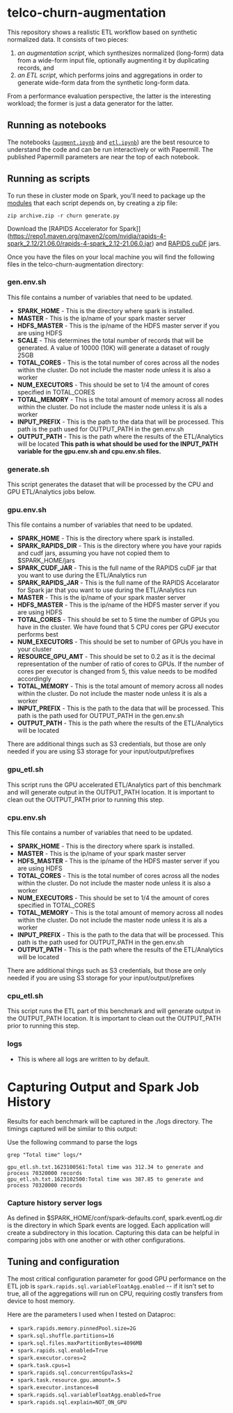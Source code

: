 # telco-churn-augmentation

This repository shows a realistic ETL workflow based on synthetic normalized data.  It consists of two pieces:

1.  _an augmentation script_, which synthesizes normalized (long-form) data from a wide-form input file, optionally augmenting it by duplicating records, and
2. _an ETL script_, which performs joins and aggregations in order to generate wide-form data from the synthetic long-form data.

From a performance evaluation perspective, the latter is the interesting workload; the former is just a data generator for the latter.

## Running as notebooks

The notebooks ([`augment.ipynb`](augment.ipynb) and [`etl.ipynb`](etl.ipynb)) are the best resource to understand the code and can be run interactively or with Papermill.  The published Papermill parameters are near the top of each notebook.

## Running as scripts

To run these in cluster mode on Spark, you'll need to package up the [modules](churn) that each script depends on, by creating a zip file:

`zip archive.zip -r churn generate.py`

Download the [RAPIDS Accelerator for Spark]](https://repo1.maven.org/maven2/com/nvidia/rapids-4-spark_2.12/21.06.0/rapids-4-spark_2.12-21.06.0.jar) and [RAPIDS cuDF](https://repo1.maven.org/maven2/ai/rapids/cudf/21.06.1/cudf-21.06.1-cuda11.jar) jars.

Once you have the files on your local machine you will find the following files in the telco-churn-augmentation directory:

### gen.env.sh
This file contains a number of variables that need to be updated.
* **SPARK_HOME** - This is the directory where spark is installed.
* **MASTER** - This is the ip/name of your spark master server
* **HDFS_MASTER** - This is the ip/name of the HDFS master server if you are using HDFS
* **SCALE** - This determines the total number of records that will be generated. A value of 10000 (10K) will generate a dataset of rougly 25GB
* **TOTAL_CORES** - This is the total number of cores across all the nodes within the cluster. Do not include the master node unless it is also a worker
* **NUM_EXECUTORS** - This should be set to 1/4 the amount of cores specified in TOTAL_CORES
* **TOTAL_MEMORY** - This is the total amount of memory across all nodes within the cluster. Do not include the master node unless it is als a worker
* **INPUT_PREFIX** - This is the path to the data that will be processed. This path is the path used for OUTPUT_PATH in the gen.env.sh
* **OUTPUT_PATH** - This is the path where the results of the ETL/Analytics will be located **This path is what should be used for the INPUT_PATH variable for the gpu.env.sh and cpu.env.sh files.**

### generate.sh
This script generates the dataset that will be processed by the CPU and GPU ETL/Analytics jobs below.

### gpu.env.sh
This file contains a number of variables that need to be updated.
* **SPARK_HOME** - This is the directory where spark is installed.
* **SPARK_RAPIDS_DIR** - This is the directory where you have your rapids and cudf jars, assuming you have not copied them to $SPARK_HOME/jars
* **SPARK_CUDF_JAR** - This is the full name of the RAPIDS cuDF jar that you want to use during the ETL/Analytics run
* **SPARK_RAPIDS_JAR** - This is the full name of the RAPIDS Accelarator for Spark jar that you want to use during the ETL/Analytics run
* **MASTER** - This is the ip/name of your spark master server
* **HDFS_MASTER** - This is the ip/name of the HDFS master server if you are using HDFS
* **TOTAL_CORES** - This should be set to 5 time the number of GPUs you have in the cluster. We have found that 5 CPU cores per GPU executor performs best
* **NUM_EXECUTORS** - This should be set to number of GPUs you have in your cluster
* **RESOURCE_GPU_AMT** - This should be set to 0.2 as it is the decimal representation of the number of ratio of cores to GPUs. If the number of cores per executor is changed from 5, this value needs to be modifed accordingly
* **TOTAL_MEMORY** - This is the total amount of memory across all nodes within the cluster. Do not include the master node unless it is als a worker
* **INPUT_PREFIX** - This is the path to the data that will be processed. This path is the path used for OUTPUT_PATH in the gen.env.sh
* **OUTPUT_PATH** - This is the path where the results of the ETL/Analytics will be located

There are additional things such as S3 credentials, but those are only needed if you are using S3 storage for your input/output/prefixes

### gpu_etl.sh
This script runs the GPU accelerated ETL/Analytics part of this benchmark and will generate output in the OUTPUT_PATH location. It is important to clean out the OUTPUT_PATH prior to running this step.


### cpu.env.sh
This file contains a number of variables that need to be updated.
* **SPARK_HOME** - This is the directory where spark is installed.
* **MASTER** - This is the ip/name of your spark master server
* **HDFS_MASTER** - This is the ip/name of the HDFS master server if you are using HDFS
* **TOTAL_CORES** - This is the total number of cores across all the nodes within the cluster. Do not include the master node unless it is also a worker
* **NUM_EXECUTORS** - This should be set to 1/4 the amount of cores specified in TOTAL_CORES
* **TOTAL_MEMORY** - This is the total amount of memory across all nodes within the cluster. Do not include the master node unless it is als a worker
* **INPUT_PREFIX** - This is the path to the data that will be processed. This path is the path used for OUTPUT_PATH in the gen.env.sh
* **OUTPUT_PATH** - This is the path where the results of the ETL/Analytics will be located

There are additional things such as S3 credentials, but those are only needed if you are using S3 storage for your input/output/prefixes

### cpu_etl.sh
This script runs the ETL part of this benchmark and will generate output in the OUTPUT_PATH location. It is important to clean out the OUTPUT_PATH prior to running this step.

### logs
* This is where all logs are written to by default.

# Capturing Output and Spark Job History
Results for each benchmark will be captured in the ./logs directory. The timings captured will be similar to this output:

Use the following command to parse the logs
```
grep "Total time" logs/*
```
```
gpu_etl.sh.txt.1623100561:Total time was 312.34 to generate and process 70320000 records
gpu_etl.sh.txt.1623102500:Total time was 387.85 to generate and process 70320000 records
```

### Capture history server logs

As defined in $SPARK_HOME/conf/spark-defaults.conf, spark.eventLog.dir is the directory in which Spark events are logged. Each application will create a subdirectory in this location. Capturing this data can be helpful in comparing jobs with one another or with other configurations.

<!--
There are also script versions of each job: `generate.py` and `do-etl.py`.  Each of these supports some command-line arguments and has online help.

To run these in cluster mode on Spark, you'll need to package up the [modules](churn) that each script depends on, by creating a zip file:

`zip archive.zip -r churn generate.py`

Then you can pass `archive.zip` to your `--py-files` argument.

Here's an example command-line to run the data generator on Google Cloud Dataproc:

```
gcloud dataproc jobs submit pyspark generate.py \
  --py-files=archive.zip --cluster=$MYCLUSTER \
  --project=$MYPROJECT --region=$MYREGION \
  --properties spark.rapids.sql.enabled=False -- \
  --input-file=gs://$MYBUCKET/raw.csv \
  --output-prefix=gs://$MYBUCKET/generated-700m/ \
  --dup-times=100000
```

This will generate 100000 output records for every input record, or roughly 700 million records.  Note that we have disabled the RAPIDS Spark Accelerator plugin; this may be necessary for the data generator.
-->

## Tuning and configuration

The most critical configuration parameter for good GPU performance on the ETL job is `spark.rapids.sql.variableFloatAgg.enabled` -- if it isn't set to true, all of the aggregations will run on CPU, requiring costly transfers from device to host memory.

Here are the parameters I used when I tested on Dataproc:

- `spark.rapids.memory.pinnedPool.size=2G`
- `spark.sql.shuffle.partitions=16`
- `spark.sql.files.maxPartitionBytes=4096MB`
- `spark.rapids.sql.enabled=True`
- `spark.executor.cores=2`
- `spark.task.cpus=1`
- `spark.rapids.sql.concurrentGpuTasks=2`
- `spark.task.resource.gpu.amount=.5`
- `spark.executor.instances=8`
- `spark.rapids.sql.variableFloatAgg.enabled=True`
- `spark.rapids.sql.explain=NOT_ON_GPU`
